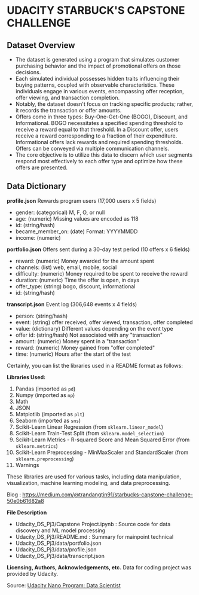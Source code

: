 # UDACITY STARBUCK'S CAPSTONE CHALLENGE

## Dataset Overview
- The dataset is generated using a program that simulates customer purchasing behavior and the impact of promotional offers on those decisions.
- Each simulated individual possesses hidden traits influencing their buying patterns, coupled with observable characteristics. These individuals engage in various events, encompassing offer reception, offer viewing, and transaction completion.
- Notably, the dataset doesn't focus on tracking specific products; rather, it records the transaction or offer amounts.
- Offers come in three types: Buy-One-Get-One (BOGO), Discount, and Informational. BOGO necessitates a specified spending threshold to receive a reward equal to that threshold. In a Discount offer, users receive a reward corresponding to a fraction of their expenditure. Informational offers lack rewards and required spending thresholds. Offers can be conveyed via multiple communication channels.
- The core objective is to utilize this data to discern which user segments respond most effectively to each offer type and optimize how these offers are presented.

## Data Dictionary
**profile.json**
Rewards program users (17,000 users x 5 fields)

- gender: (categorical) M, F, O, or null
- age: (numeric) Missing values are encoded as 118
- id: (string/hash)
- became_member_on: (date) Format: YYYYMMDD
- income: (numeric)

**portfolio.json**
Offers sent during a 30-day test period (10 offers x 6 fields)

- reward: (numeric) Money awarded for the amount spent
- channels: (list) web, email, mobile, social
- difficulty: (numeric) Money required to be spent to receive the reward
- duration: (numeric) Time the offer is open, in days
- offer_type: (string) bogo, discount, informational
- id: (string/hash)

**transcript.json**
Event log (306,648 events x 4 fields)

- person: (string/hash)
- event: (string) offer received, offer viewed, transaction, offer completed
- value: (dictionary) Different values depending on the event type
- offer id: (string/hash) Not associated with any "transaction"
- amount: (numeric) Money spent in a "transaction"
- reward: (numeric) Money gained from "offer completed"
- time: (numeric) Hours after the start of the test

Certainly, you can list the libraries used in a README format as follows:

**Libraries Used:**

1. Pandas (imported as `pd`)
2. Numpy (imported as `np`)
3. Math
4. JSON
5. Matplotlib (imported as `plt`)
6. Seaborn (imported as `sns`)
7. Scikit-Learn Linear Regression (from `sklearn.linear_model`)
8. Scikit-Learn Train-Test Split (from `sklearn.model_selection`)
9. Scikit-Learn Metrics - R-squared Score and Mean Squared Error (from `sklearn.metrics`)
10. Scikit-Learn Preprocessing - MinMaxScaler and StandardScaler (from `sklearn.preprocessing`)
11. Warnings

These libraries are used for various tasks, including data manipulation, visualization, machine learning modeling, and data preprocessing.

Blog : https://medium.com/@trandangtin91/starbucks-capstone-challenge-50e0b61682a8

**File Description**
- Udacity_DS_Pj3/Capstone Project.ipynb : Source code for data discovery and ML model processing
- Udacity_DS_Pj3/README.md : Summary for mainpoint technical
- Udacity_DS_Pj3/data/portfolio.json 
- Udacity_DS_Pj3/data/profile.json 
- Udacity_DS_Pj3/data/transcript.json

**Licensing, Authors, Acknowledgements, etc.**
Data for coding project was provided by Udacity.

Source: [Udacity Nano Program: Data Scientist](https://www.udacity.com/course/data-scientist-nanodegree--nd025?utm_source=gsem_brand&utm_medium=ads_r&utm_campaign=12908932988_c_individuals&utm_term=124509203711&utm_keyword=%2Budacity%20%2Bdata%20%2Bscience_b&gclid=Cj0KCQjwxtSSBhDYARIsAEn0thQ37yvP0P4SRAW7XaiasAdiTOYFe-IfkrDUAbPxQNuZ_05CUs6ukj0aAlT-EALw_wcB)
